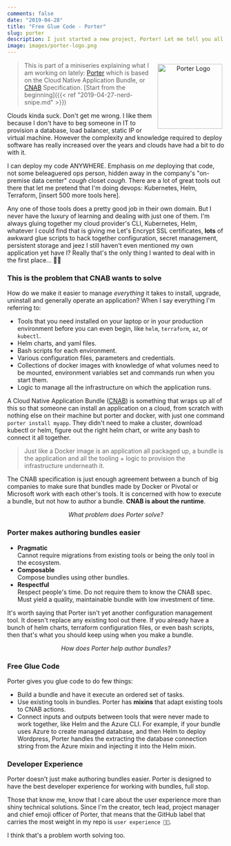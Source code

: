 ```yaml
---
comments: false
date: "2019-04-28"
title: "Free Glue Code - Porter"
slug: porter
description: I just started a new project, Porter! Let me tell you all about it.
image: images/porter-logo.png
---
```


<figure style="text-align: center; float: right; margin: 5px">
  <img src="/images/porter-logo.png" width="150" alt="Porter Logo" />
</figure>

> This is part of a miniseries explaining what I am working on lately:
> [Porter][porter] which is based on the Cloud Native Application Bundle, or 
> [CNAB][cnab] Specification.
> [Start from the beginning]({{< ref "2019-04-27-nerd-snipe.md" >}})

Clouds kinda suck. Don't get me wrong. I like them because I don't have to beg
someone in IT to provision a database, load balancer, static IP or virtual
machine. However the complexity and knowledge required to deploy software has
really increased over the years and clouds have had a bit to do with it.

I can deploy my code ANYWHERE. Emphasis on _me_ deploying that code, not some
beleaguered ops person, hidden away in the company's "on-premise data center"
*cough* closet *cough*. There are a lot of great tools out there that let
me pretend that I'm doing devops: Kubernetes, Helm, Terraform, [insert 500 more
tools here].

Any one of those tools does a pretty good job in their own domain. But I never
have the luxury of learning and dealing with just one of them. I'm always gluing
together my cloud provider's CLI, Kubernetes, Helm, whatever I could find that
is giving me Let's Encrypt SSL certificates, **lots** of awkward glue scripts to
hack together configuration, secret management, persistent storage and jeez I
still haven't even mentioned my own application yet have I? Really that's the
only thing I wanted to deal with in the first place... 🤦‍♀️

### This is the problem that CNAB wants to solve

How do we make it easier to manage _everything_ it takes to install, upgrade,
uninstall and generally operate an application? When I say everything I'm
referring to:

* Tools that you need installed on your laptop or in your production environment
  before you can even begin, like `helm`, `terraform`, `az`, or `kubectl`.
* Helm charts, and yaml files.
* Bash scripts for each environment.
* Various configuration files, parameters and credentials.
* Collections of docker images with knowledge of what volumes need to be
  mounted, environment variables set and commands run when you start them.
* Logic to manage all the infrastructure on which the application runs.

A Cloud Native Application Bundle ([CNAB][cnab]) is something that wraps up all
of this so that someone can install an application on a cloud, from scratch with
nothing else on their machine but porter and docker, with just one command
`porter install myapp`. They didn't need to make a cluster, download kubectl or
helm, figure out the right helm chart, or write any bash to connect it all
together.

> Just like a Docker image is an application all packaged up, a bundle is the
> application and all the tooling + logic to provision the infrastructure
> underneath it.

The CNAB specification is just enough agreement between a bunch of
big companies to make sure that bundles made by Docker or Pivotal or Microsoft
work with each other's tools. It is concerned with how to execute a bundle,
but not how to author a bundle. **CNAB is about the runtime**.

<p align="center"><em>What problem does Porter solve?</em></p>

### Porter makes authoring bundles easier

* **Pragmatic**<br/>
    Cannot require migrations from existing tools or being the only tool in the
    ecosystem.
* **Composable**<br/>
    Compose bundles using other bundles.
* **Respectful**<br/>
    Respect people's time. Do not require them to know the
    CNAB spec. Must yield a quality, maintainable bundle with low investment of
    time.

It's worth saying that Porter isn't yet another configuration management
tool. It doesn't replace any existing tool out there. If you already have a
bunch of helm charts, terraform configuration files, or even bash
scripts, then that's what you should keep using when you make a bundle.

<p align="center"><em>How does Porter help author bundles?</em></p>

### Free Glue Code

Porter gives you glue code to do few things:

* Build a bundle and have it execute an ordered set of tasks.
* Use existing tools in bundles. Porter has **mixins** that adapt existing
  tools to CNAB actions. 
* Connect inputs and outputs between tools that were never made to work
  together, like Helm and the Azure CLI. For example, if your bundle uses Azure
  to create managed database, and then Helm to deploy Wordpress, Porter handles
  the extracting the database connection string from the Azure mixin and
  injecting it into the Helm mixin.


### Developer Experience

Porter doesn't just make authoring bundles easier. Porter is designed to have
the best developer experience for working with bundles, full stop.

Those that know me, know that I care about the user experience more than shiny
technical solutions. Since I'm the creator, tech lead, project manager and chief
emoji officer of Porter, that means that the GitHub label that carries the most
weight in my repo is `user experience 🌈💖`.

I think that's a problem worth solving too.

[porter]: https://porter.sh
[cnab]: https://cnab.io